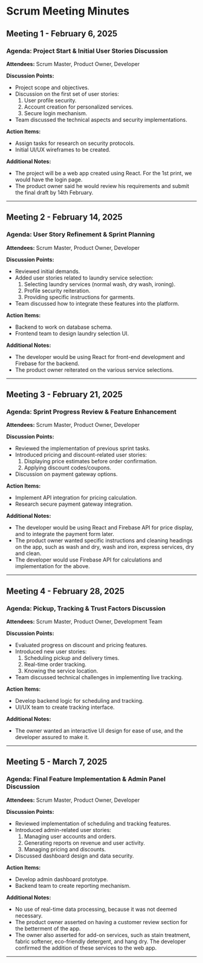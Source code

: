 # Scrum Meeting Minutes

## Meeting 1 - February 6, 2025
### Agenda: Project Start & Initial User Stories Discussion
**Attendees:** Scrum Master, Product Owner, Developer

**Discussion Points:**
- Project scope and objectives.
- Discussion on the first set of user stories:
  1. User profile security.
  2. Account creation for personalized services.
  3. Secure login mechanism.
- Team discussed the technical aspects and security implementations.

**Action Items:**
- Assign tasks for research on security protocols.
- Initial UI/UX wireframes to be created.

**Additional Notes:**
- The project will be a web app created using React. For the 1st print, we would have the login page.
- The product owner said he would review his requirements and submit the final draft by 14th February.

---

## Meeting 2 - February 14, 2025
### Agenda: User Story Refinement & Sprint Planning
**Attendees:** Scrum Master, Product Owner, Developer

**Discussion Points:**
- Reviewed initial demands.
- Added user stories related to laundry service selection:
  1. Selecting laundry services (normal wash, dry wash, ironing).
  2. Profile security reiteration.
  3. Providing specific instructions for garments.
- Team discussed how to integrate these features into the platform.

**Action Items:**
- Backend to work on database schema.
- Frontend team to design laundry selection UI.

**Additional Notes:**
- The developer would be using React for front-end development and Firebase for the backend.
- The product owner reiterated on the various service selections.

---

## Meeting 3 - February 21, 2025
### Agenda: Sprint Progress Review & Feature Enhancement
**Attendees:** Scrum Master, Product Owner, Developer

**Discussion Points:**
- Reviewed the implementation of previous sprint tasks.
- Introduced pricing and discount-related user stories:
  1. Displaying price estimates before order confirmation.
  2. Applying discount codes/coupons.
- Discussion on payment gateway options.

**Action Items:**
- Implement API integration for pricing calculation.
- Research secure payment gateway integration.

**Additional Notes:**
- The developer would be using React and Firebase API for price display, and to integrate the payment form later.
- The product owner wanted specific instructions and cleaning headings on the app, such as wash and dry, wash and iron, express services, dry and clean.
- The developer would use Firebase API for calculations and implementation for the above.

---

## Meeting 4 - February 28, 2025
### Agenda: Pickup, Tracking & Trust Factors Discussion
**Attendees:** Scrum Master, Product Owner, Development Team

**Discussion Points:**
- Evaluated progress on discount and pricing features.
- Introduced new user stories:
  1. Scheduling pickup and delivery times.
  2. Real-time order tracking.
  3. Knowing the service location.
- Team discussed technical challenges in implementing live tracking.

**Action Items:**
- Develop backend logic for scheduling and tracking.
- UI/UX team to create tracking interface.

**Additional Notes:**
- The owner wanted an interactive UI design for ease of use, and the developer assured to make it.

---

## Meeting 5 - March 7, 2025
### Agenda: Final Feature Implementation & Admin Panel Discussion
**Attendees:** Scrum Master, Product Owner, Developer

**Discussion Points:**
- Reviewed implementation of scheduling and tracking features.
- Introduced admin-related user stories:
  1. Managing user accounts and orders.
  2. Generating reports on revenue and user activity.
  3. Managing pricing and discounts.
- Discussed dashboard design and data security.

**Action Items:**
- Develop admin dashboard prototype.
- Backend team to create reporting mechanism.

**Additional Notes:**
- No use of real-time data processing, because it was not deemed necessary.
- The product owner asserted on having a customer review section for the betterment of the app.
- The owner also asserted for add-on services, such as stain treatment, fabric softener, eco-friendly detergent, and hang dry. The developer confirmed the addition of these services to the web app.

---

